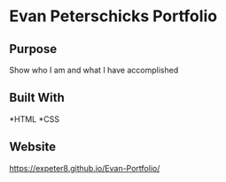 # Evan Peterschicks Portfolio

## Purpose
Show who I am and what I have accomplished

## Built With
*HTML
*CSS

## Website
https://expeter8.github.io/Evan-Portfolio/

